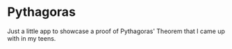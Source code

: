 # Pythagoras

Just a little app to showcase a proof of Pythagoras' Theorem that I came up with in my teens.
